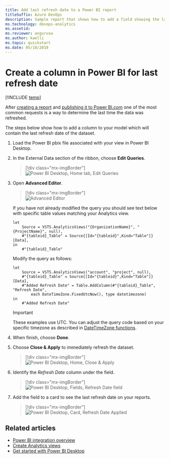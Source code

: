 ```yaml
---
title: Add last refresh date to a Power BI report 
titleSuffix: Azure DevOps
description: Sample report that shows how to add a field showing the last refresh date to an existing Power BI report based on Analytics  
ms.technology: devops-analytics
ms.assetid: 
ms.reviewer: angurusw
ms.author: kaelli
ms.topic: quickstart
ms.date: 05/18/2018
---
```


# Create a column in Power BI for last refresh date

[!INCLUDE [temp](../includes/version-azure-devops.md)]

After [creating a report](create-quick-report.md) and [publishing it to Power BI.com](publish-power-bi-desktop-to-power-bi.md) one of the most common requests is a way to determine the last time the data was refreshed.

The steps below show how to add a column to your model which will contain the last refresh date of the dataset.

1.  Load the Power BI pbix file associated with your view in Power BI Desktop.

2.  In the External Data section of the ribbon, choose **Edit Queries**.

    > [!div class="mx-imgBorder"]  
    > ![Power BI Desktop, Home tab, Edit Queries](media/edit-queries.png)

3.  Open **Advanced Editor**.

    > [!div class="mx-imgBorder"]  
    > ![Advanced Editor](media/AdvancedEditor.png)

    If you have not already modified the query you should see text below with specific table values matching your Analytics view.

    ```Query
    let
        Source = VSTS.AnalyticsViews("{OrganizationName}", "{ProjectName}", null),
        #"{tableid}_Table" = Source{[Id="{tableid}",Kind="Table"]}[Data],
    in
        #"{tableid}_Table"
    ```

    Modify the query as follows:

    ```Query
    let
        Source = VSTS.AnalyticsViews("account", "project", null),
        #"{tableid}_Table" = Source{[Id="{tableid}",Kind="Table"]}[Data],
        #"Added Refresh Date" = Table.AddColumn(#"{tableid}_Table", "Refresh Date",
            each DateTimeZone.FixedUtcNow(), type datetimezone)
    in
        #"Added Refresh Date"
    ```

    > [!IMPORTANT]  
    > These examples use UTC. You can adjust the query code based on your specific timezone as described in [DateTimeZone functions](https://msdn.microsoft.com/query-bi/m/datetimezone-functions).

4.  When finish, choose **Done**.

5.  Choose **Close & Apply** to immediately refresh the dataset.

    > [!div class="mx-imgBorder"]  
    > ![Power BI Desktop, Home, Close & Apply](media/powerbi-close-apply.png)

6.  Identify the _Refresh Date_ column under the field.

    > [!div class="mx-imgBorder"]  
    > ![Power BI Desktop, Fields, Refresh Date field](media/RefreshDateField.png)

7.  Add the field to a card to see the last refresh date on your reports.

    > [!div class="mx-imgBorder"]  
    > ![Power BI Desktop, Card, Refresh Date Applied](media/RefreshDateApplied.png)

## Related articles

- [Power BI integration overview](overview.md)
- [Create Analytics views](analytics-views-create.md)
- [Get started with Power BI Desktop](/power-bi/desktop-getting-started)
